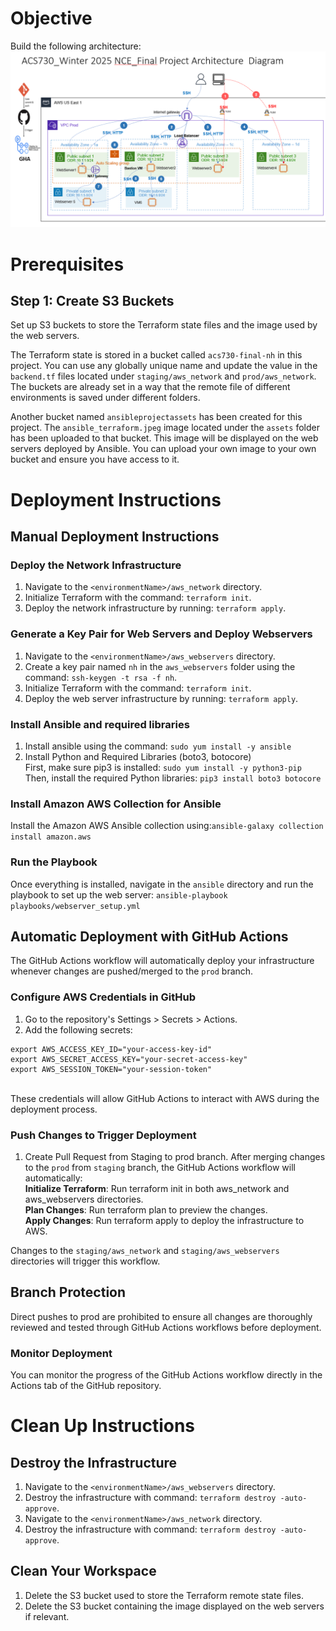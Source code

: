 # Objective
Build the following architecture:
![Topology](topology.png)

# Prerequisites
## Step 1: Create S3 Buckets
Set up S3 buckets to store the Terraform state files and the image used by the web servers.

The Terraform state is stored in a bucket called `acs730-final-nh` in this project. You can use any globally unique name and update the value in the `backend.tf` files located under `staging/aws_network` and `prod/aws_network`. The buckets are already set in a way that the remote file of different environments is saved under different folders.

Another bucket named `ansibleprojectassets` has been created for this project. The `ansible_terraform.jpeg` image located under the `assets` folder has been uploaded to that bucket. This image will be displayed on the web servers deployed by Ansible. You can upload your own image to your own bucket and ensure you have access to it.

# Deployment Instructions 

## Manual Deployment Instructions

### Deploy the Network Infrastructure
1. Navigate to the `<environmentName>/aws_network` directory.
2. Initialize Terraform with the command: `terraform init`.
3. Deploy the network infrastructure by running: `terraform apply`.

### Generate a Key Pair for Web Servers and Deploy Webservers
1. Navigate to the `<environmentName>/aws_webservers` directory.
2. Create a key pair named `nh` in the `aws_webservers` folder using the command: `ssh-keygen -t rsa -f nh`.
3. Initialize Terraform with the command: `terraform init`.
4. Deploy the web server infrastructure by running: `terraform apply`.

### Install Ansible and required libraries
1. Install ansible using the  command: `sudo yum install -y ansible`
2. Install Python and Required Libraries (boto3, botocore)<br>
First, make sure pip3 is installed: `sudo yum install -y python3-pip`<br>
Then, install the required Python libraries:
`pip3 install boto3 botocore`

### Install Amazon AWS Collection for Ansible
Install the Amazon AWS Ansible collection using:`ansible-galaxy collection install amazon.aws`

### Run the Playbook
Once everything is installed, navigate in the `ansible` directory and run the playbook to set up the web server:
`ansible-playbook playbooks/webserver_setup.yml`

## Automatic Deployment with GitHub Actions

The GitHub Actions workflow will automatically deploy your infrastructure whenever changes are pushed/merged to the `prod` branch.

### Configure AWS Credentials in GitHub
1. Go to the repository's Settings > Secrets > Actions. <br>
2. Add the following secrets:<br>
```
export AWS_ACCESS_KEY_ID="your-access-key-id"
export AWS_SECRET_ACCESS_KEY="your-secret-access-key"
export AWS_SESSION_TOKEN="your-session-token" 
```
 <br>
These credentials will allow GitHub Actions to interact with AWS during the deployment process.

### Push Changes to Trigger Deployment <br>
1. Create Pull Request from Staging to prod branch. After merging changes to the `prod` from `staging` branch, the GitHub Actions workflow will automatically:<br>
**Initialize Terraform**: Run terraform init in both aws_network and aws_webservers directories. <br>
**Plan Changes**: Run terraform plan to preview the changes.<br>
**Apply Changes**: Run terraform apply to deploy the infrastructure to AWS.<br>

Changes to the `staging/aws_network` and `staging/aws_webservers` directories will trigger this workflow.

## Branch Protection
Direct pushes to prod are prohibited to ensure all changes are thoroughly reviewed and tested through GitHub Actions workflows before deployment.

### Monitor Deployment
You can monitor the progress of the GitHub Actions workflow directly in the Actions tab of the GitHub repository. 

# Clean Up Instructions
## Destroy the Infrastructure
1. Navigate to the `<environmentName>/aws_webservers` directory.
2. Destroy the infrastructure with command: `terraform destroy -auto-approve`.
3. Navigate to the `<environmentName>/aws_network` directory.
4. Destroy the infrastructure with command: `terraform destroy -auto-approve`.

## Clean Your Workspace
1. Delete the S3 bucket used to store the Terraform remote state files.
2. Delete the S3 bucket containing the image displayed on the web servers if relevant.